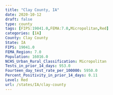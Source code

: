 ```yaml
---
title: "Clay County, IA"
date: 2020-10-12
draft: false
type: county
tags: [FIPS:19041.0,FEMA:7.0,Micropolitan,Red]
categories: [IA]
County: Clay County
State: IA
FIPS: 19041.0
FEMA_Region: 7.0
Population: 16016.0
NCHS_Urban_Rural_Classification: Micropolitan
Tests_in_prior_14_days: 953.0
Fourteen_day_test_rate_per_100000: 5950.0
Percent_Positivity_in_prior_14_days: 0.11
Level: Red
url: /states/IA/clay-county
---
```



